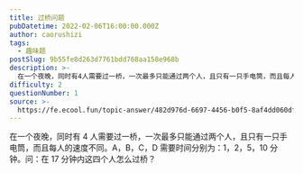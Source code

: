 ```yaml
---
title: 过桥问题
pubDatetime: 2022-02-06T16:00:00.000Z
author: caorushizi
tags:
  - 趣味题
postSlug: 9b55fe8d263d7761bdd768aa158e968b
description: >-
  在一个夜晚，同时有4人需要过一桥，一次最多只能通过两个人，且只有一只手电筒，而且每人的速度不同。A，B，C，D需要时间分别为：1，2，5，10分钟。问：在17分钟内这四个人怎么过桥？
difficulty: 2
questionNumber: 1
source: >-
  https://fe.ecool.fun/topic-answer/482d976d-6697-4456-b0f5-8af4dd060dfc?orderBy=updateTime&order=desc&tagId=17
---
```


在一个夜晚，同时有 4 人需要过一桥，一次最多只能通过两个人，且只有一只手电筒，而且每人的速度不同。A，B，C，D 需要时间分别为：1，2，5，10 分钟。问：在 17 分钟内这四个人怎么过桥？
